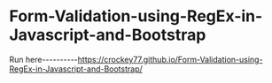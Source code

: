 # Form-Validation-using-RegEx-in-Javascript-and-Bootstrap
Run here----------https://crockey77.github.io/Form-Validation-using-RegEx-in-Javascript-and-Bootstrap/
